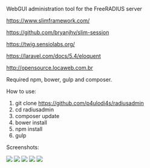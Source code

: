 WebGUI administration tool for the FreeRADIUS server 

https://www.slimframework.com/

https://github.com/bryanjhv/slim-session

https://twig.sensiolabs.org/

https://laravel.com/docs/5.4/eloquent

http://opensource.locaweb.com.br

Required npm, bower, gulp and composer.

How to use:

1. git clone https://github.com/p4ulodi4s/radiusadmin
2. cd radiusadmin
3. composer update
4. bower install
5. npm install
6. gulp

Screenshots:


![]( https://1.bp.blogspot.com/-3-2kOvckT80/WUmKL7ixKII/AAAAAAAAAok/qjw9q6J7SzgNB6hz8mZrM_0vPhGuWIzqgCLcBGAs/s1600/usuarioM.png )
![]( https://2.bp.blogspot.com/-BhuiBPG1hEs/WUmKLxRnAFI/AAAAAAAAAoo/IIh6jLWICY4XK6yfnFQKdBwPoD9ItxVTgCLcBGAs/s1600/usuario.png )
![]( https://1.bp.blogspot.com/-TUB1MIs07BE/WUmLoK4R_9I/AAAAAAAAAo4/ktzICTEW-ssgWm5UPfq1Jr0bsO60N4YjwCLcBGAs/s1600/usuarioA.png )
![]( https://4.bp.blogspot.com/-lz_mVRWNuMw/WUmLoNwgLCI/AAAAAAAAAo0/XamI67LtkxUwq6pQMk49eMHaM7jTCwHfwCLcBGAs/s1600/usuarioL.png)
![]( https://1.bp.blogspot.com/-3I6R-SxkXwA/WUmLoOKTS5I/AAAAAAAAAo8/yjWInc9cMFgaML8DV_x08xlgs_v0Zib8wCLcBGAs/s1600/usuarioE.png )


